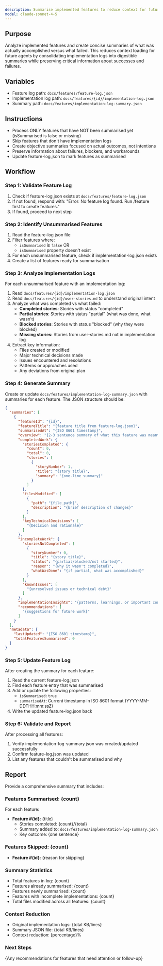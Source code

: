 ```yaml
---
description: Summarise implemented features to reduce context for future agents
model: claude-sonnet-4-5
---
```


## Purpose

Analyze implemented features and create concise summaries of what was actually accomplished versus what failed. This reduces context loading for future agents by consolidating implementation logs into digestible summaries while preserving critical information about successes and failures.

## Variables

- Feature log path: `docs/features/feature-log.json`
- Implementation log path: `docs/features/{id}/implementation-log.json`
- Summary path: `docs/features/implementation-log-summary.json`

## Instructions

- Process ONLY features that have NOT been summarised yet (isSummarised is false or missing)
- Skip features that don't have implementation logs
- Create objective summaries focused on actual outcomes, not intentions
- Preserve information about failures, blockers, and workarounds
- Update feature-log.json to mark features as summarised

## Workflow

### Step 1: Validate Feature Log

1. Check if feature-log.json exists at `docs/features/feature-log.json`
2. If not found, respond with: "Error: No feature log found. Run /feature first to create features."
3. If found, proceed to next step

### Step 2: Identify Unsummarised Features

1. Read the feature-log.json file
2. Filter features where:
   - `isSummarised` is `false` OR
   - `isSummarised` property doesn't exist
3. For each unsummarised feature, check if implementation-log.json exists
4. Create a list of features ready for summarisation

### Step 3: Analyze Implementation Logs

For each unsummarised feature with an implementation log:

1. Read `docs/features/{id}/implementation-log.json`
2. Read `docs/features/{id}/user-stories.md` to understand original intent
3. Analyze what was completed vs what failed:
   - **Completed stories**: Stories with status "completed"
   - **Partial stories**: Stories with status "partial" (what was done, what wasn't)
   - **Blocked stories**: Stories with status "blocked" (why they were blocked)
   - **Missing stories**: Stories from user-stories.md not in implementation log
4. Extract key information:
   - Files created or modified
   - Major technical decisions made
   - Issues encountered and resolutions
   - Patterns or approaches used
   - Any deviations from original plan

### Step 4: Generate Summary

Create or update `docs/features/implementation-log-summary.json` with summaries for each feature. The JSON structure should be:

```json
{
  "summaries": [
    {
      "featureId": "{id}",
      "featureTitle": "{feature title from feature-log.json}",
      "summarisedAt": "{ISO 8601 timestamp}",
      "overview": "{2-3 sentence summary of what this feature was meant to accomplish}",
      "completedWork": {
        "storiesCompleted": {
          "count": 0,
          "total": 0,
          "stories": [
            {
              "storyNumber": 1,
              "title": "{story title}",
              "summary": "{one-line summary}"
            }
          ]
        },
        "filesModified": [
          {
            "path": "{file_path}",
            "description": "{brief description of changes}"
          }
        ],
        "keyTechnicalDecisions": [
          "{Decision and rationale}"
        ]
      },
      "incompleteWork": {
        "storiesNotCompleted": [
          {
            "storyNumber": 0,
            "title": "{story title}",
            "status": "{partial/blocked/not started}",
            "reason": "{why it wasn't completed}",
            "whatWasDone": "{if partial, what was accomplished}"
          }
        ],
        "knownIssues": [
          "{unresolved issues or technical debt}"
        ]
      },
      "implementationInsights": "{patterns, learnings, or important context}",
      "recommendations": [
        "{suggestions for future work}"
      ]
    }
  ],
  "metadata": {
    "lastUpdated": "{ISO 8601 timestamp}",
    "totalFeaturesSummarised": 0
  }
}
```

### Step 5: Update Feature Log

After creating the summary for each feature:

1. Read the current feature-log.json
2. Find each feature entry that was summarised
3. Add or update the following properties:
   - `isSummarised`: `true`
   - `summarisedAt`: Current timestamp in ISO 8601 format (YYYY-MM-DDTHH:mm:ssZ)
4. Write the updated feature-log.json back

### Step 6: Validate and Report

After processing all features:

1. Verify implementation-log-summary.json was created/updated successfully
2. Confirm feature-log.json was updated
3. List any features that couldn't be summarised and why

## Report

Provide a comprehensive summary that includes:

### Features Summarised: {count}

For each feature:
- **Feature #{id}**: {title}
  - Stories completed: {count}/{total}
  - Summary added to: `docs/features/implementation-log-summary.json`
  - Key outcome: {one sentence}

### Features Skipped: {count}

- **Feature #{id}**: {reason for skipping}

### Summary Statistics

- Total features in log: {count}
- Features already summarised: {count}
- Features newly summarised: {count}
- Features with incomplete implementations: {count}
- Total files modified across all features: {count}

### Context Reduction

- Original implementation logs: {total KB/lines}
- Summary JSON file: {total KB/lines}
- Context reduction: {percentage}%

### Next Steps

{Any recommendations for features that need attention or follow-up}
